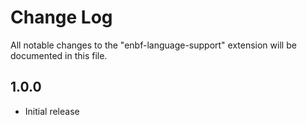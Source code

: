# Change Log

All notable changes to the "enbf-language-support" extension will be documented in this file.

## 1.0.0

- Initial release

